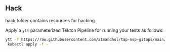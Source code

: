 ## Hack

hack folder contains resources for hacking.

Apply a `ytt` parameterized Tekton Pipeline for running your tests as follows:
```bash
ytt -f https://raw.githubusercontent.com/atmandhol/tap-nsp-gitops/main/hack/parameterized-tekton-pipeline.yaml -v image="gradle" -v cmd="./mvnw test" |
 kubectl apply -f -
```